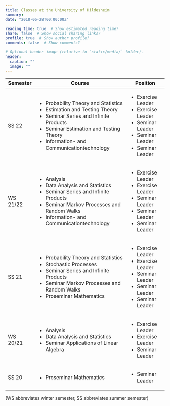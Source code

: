 ```yaml
---
title: Classes at the University of Hildesheim
summary:
date: "2018-06-28T00:00:00Z"

reading_time: true  # Show estimated reading time?
share: false  # Show social sharing links?
profile: true  # Show author profile?
comments: false  # Show comments?

# Optional header image (relative to `static/media/` folder).
header:
  caption: ""
  image: ""
---
```


| Semester          | Course                    | Position           |
| ------------------| ------------------------- | -------------------|
| SS 22         | <ul><li>Probability Theory and Statistics</li><li>Estimation and Testing Theory</li><li>Seminar Series and Infinite Products</li><li>Seminar Estimation and Testing Theory</li> <li>Information- and Communicationtechnology</li></ul>| <ul><li>Exercise Leader</li><li>Exercise Leader</li><li>Seminar Leader</li><li>Seminar Leader</li><li>Seminar Leader</li></ul>             |
| WS 21/22          | <ul><li>Analysis</li><li>Data Analysis and Statistics</li> <li>Seminar Series and Infinite Products</li><li>Seminar Markov Processes and Random Walks</li> <li>Information- and Communicationtechnology</li> </ul> | <ul><li>Exercise Leader</li><li>Exercise Leader</li> <li>Seminar Leader</li><li>Seminar Leader</li><li>Seminar Leader</li></ul>             |
| SS 21          | <ul><li>Probability Theory and Statistics</li><li>Stochastic Processes</li><li>Seminar Series and Infinite Products</li><li>Seminar Markov Processes and Random Walks</li><li>Proseminar Mathematics</li></ul>| <ul><li>Exercise Leader</li><li>Exercise Leader</li><li>Seminar Leader</li><li>Seminar Leader</li><li>Seminar Leader</li></ul>             |
| WS 20/21          | <ul><li>Analysis</li><li>Data Analysis and Statistics</li> <li>Seminar Applications of Linear Algebra</li></ul>  | <ul><li>Exercise Leader</li><li>Exercise Leader</li> <li>Seminar Leader</li></ul>             |
| SS 20             | <ul><li>Proseminar Mathematics</li></ul>    | <ul><li>Seminar Leader</li></ul>              |

(WS abbreviates winter semester, SS abbreviates summer semester)
